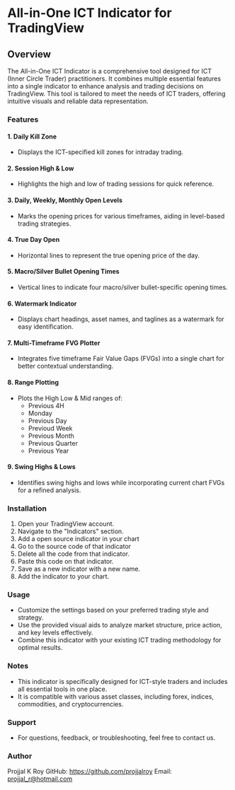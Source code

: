 # All-in-One ICT Indicator for TradingView

## Overview
The All-in-One ICT Indicator is a comprehensive tool designed for ICT (Inner Circle Trader) practitioners. It combines multiple essential features into a single indicator to enhance analysis and trading decisions on TradingView. This tool is tailored to meet the needs of ICT traders, offering intuitive visuals and reliable data representation.

### Features
  #### 1. Daily Kill Zone 
   - Displays the ICT-specified kill zones for intraday trading.
  #### 2. Session High & Low
   - Highlights the high and low of trading sessions for quick reference.
  #### 3. Daily, Weekly, Monthly Open Levels
   - Marks the opening prices for various timeframes, aiding in level-based trading strategies.
  #### 4. True Day Open
   - Horizontal lines to represent the true opening price of the day.
  #### 5. Macro/Silver Bullet Opening Times
   - Vertical lines to indicate four macro/silver bullet-specific opening times.
  #### 6. Watermark Indicator
   - Displays chart headings, asset names, and taglines as a watermark for easy identification.
  #### 7. Multi-Timeframe FVG Plotter
   - Integrates five timeframe Fair Value Gaps (FVGs) into a single chart for better contextual understanding.
  #### 8. Range Plotting
   - Plots the High Low & Mid ranges of:
     - Previous 4H
     - Monday
     - Previous Day
     - Previoud Week
     - Previous Month
     - Previous Quarter
     - Previous Year
   #### 9. Swing Highs & Lows
   - Identifies swing highs and lows while incorporating current chart FVGs for a refined analysis.

### Installation
  1. Open your TradingView account.
  2. Navigate to the "Indicators" section.
  3. Add a open source indicator in your chart
  4. Go to the source code of that indicator
  5. Delete all the code from that indicator.
  6. Paste this code on that indicator. 
  7. Save as a new indicator with a new name. 
  8. Add the indicator to your chart.

### Usage
  - Customize the settings based on your preferred trading style and strategy.
  - Use the provided visual aids to analyze market structure, price action, and key levels effectively.
  - Combine this indicator with your existing ICT trading methodology for optimal results.
### Notes
  - This indicator is specifically designed for ICT-style traders and includes all essential tools in one place.
  - It is compatible with various asset classes, including forex, indices, commodities, and cryptocurrencies.
### Support
  - For questions, feedback, or troubleshooting, feel free to contact us.

### Author
Projjal K Roy GitHub: https://github.com/projjalroy Email: projjal_r@hotmail.com

